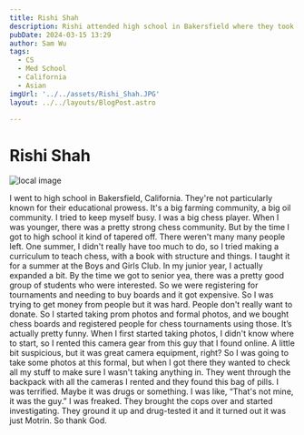 ```yaml
---
title: Rishi Shah
description: Rishi attended high school in Bakersfield where they took pictures to pay for the chess club. 
pubDate: 2024-03-15 13:29
author: Sam Wu
tags:
  - CS
  - Med School
  - California
  - Asian
imgUrl: '../../assets/Rishi_Shah.JPG'
layout: ../../layouts/BlogPost.astro

---
```

# Rishi Shah

![local image](../../assets/Rishi_Shah.JPG)

I went to high school in Bakersfield, California. They're not particularly known for their educational prowess. It's a big farming community, a big oil community. I tried to keep myself busy. I was a big chess player. When I was younger, there was a pretty strong chess community. But by the time I got to high school it kind of tapered off. There weren't many many people left. 
One summer, I didn't really have too much to do, so I tried making a curriculum to teach chess, with a book with structure and things. I taught it for a summer at the Boys and Girls Club. In my junior year, I actually expanded a bit. By the time we got to senior yea, there was a pretty good group of students who were interested.
So we were registering for tournaments and needing to buy boards and it got expensive. So I was trying to get money from people but it was hard. People don't really want to donate. So I started taking prom photos and formal photos, and we bought chess boards and registered people for chess tournaments using those. 
It’s actually pretty funny. When I first started taking photos, I didn't know where to start, so I rented this camera gear from this guy that I found online. A little bit suspicious, but it was great camera equipment, right? So I was going to take some photos at this formal, but when I got there they wanted to check all my stuff to make sure I wasn't taking anything in. They went through the backpack with all the cameras I rented and they found this bag of pills.
I was terrified. Maybe it was drugs or something. I was like, “That's not mine, it was the guy.” I was freaked. They brought the cops over and started investigating. They ground it up and drug-tested it and it turned out it was just Motrin. So thank God. 

